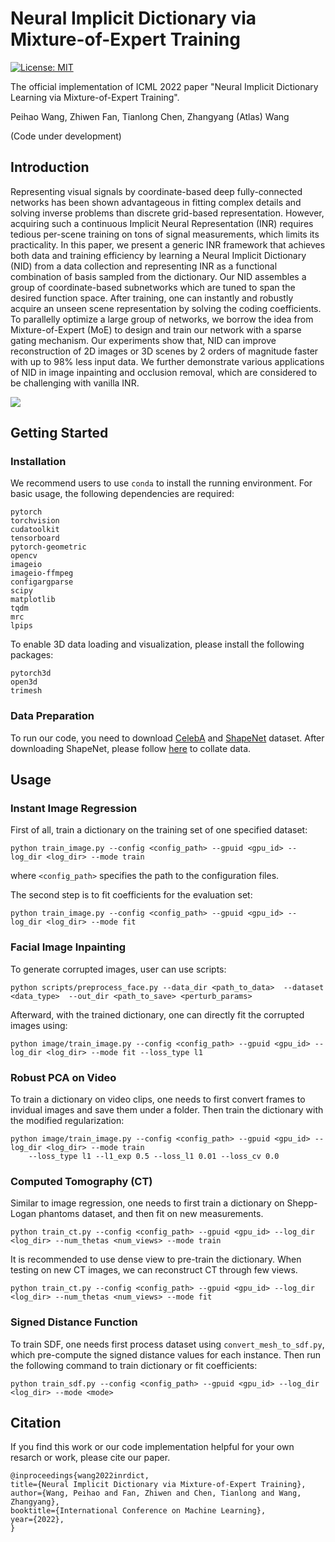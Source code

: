 # Neural Implicit Dictionary via Mixture-of-Expert Training

[![License: MIT](https://img.shields.io/badge/License-MIT-green.svg)](https://opensource.org/licenses/MIT)

The official implementation of ICML 2022 paper "Neural Implicit Dictionary Learning via Mixture-of-Expert Training".

Peihao Wang, Zhiwen Fan, Tianlong Chen, Zhangyang (Atlas) Wang

(Code under development)

## Introduction

Representing visual signals by coordinate-based deep fully-connected networks has been shown advantageous in fitting complex details and solving inverse problems than discrete grid-based representation. However, acquiring such a continuous Implicit Neural Representation (INR) requires tedious per-scene training on tons of signal measurements, which limits its practicality. In this paper, we present a generic INR framework that achieves both data and training efficiency by learning a Neural Implicit Dictionary (NID) from a data collection and representing INR as a functional combination of basis sampled from the dictionary. Our NID assembles a group of coordinate-based subnetworks which are tuned to span the desired function space. After training, one can instantly and robustly acquire an unseen scene representation by solving the coding coefficients. To parallelly optimize a large group of networks, we borrow the idea from Mixture-of-Expert (MoE) to design and train our network with a sparse gating mechanism. Our experiments show that, NID can improve reconstruction of 2D images or 3D scenes by 2 orders of magnitude faster with up to 98% less input data. We further demonstrate various applications of NID in image inpainting and occlusion removal, which are considered to be challenging with vanilla INR.

![](figures/teaser.png)

## Getting Started

### Installation

We recommend users to use `conda` to install the running environment. For basic usage, the following dependencies are required:
```
pytorch
torchvision
cudatoolkit
tensorboard
pytorch-geometric
opencv
imageio
imageio-ffmpeg
configargparse
scipy
matplotlib
tqdm
mrc
lpips
```
To enable 3D data loading and visualization, please install the following packages:
```
pytorch3d
open3d
trimesh
```

### Data Preparation

To run our code, you need to download [CelebA](https://mmlab.ie.cuhk.edu.hk/projects/CelebA.html) and [ShapeNet](https://shapenet.org/) dataset. After downloading ShapeNet, please follow [here](http://3d-r2n2.stanford.edu/) to collate data.

## Usage

### Instant Image Regression

First of all, train a dictionary on the training set of one specified dataset:
```
python train_image.py --config <config_path> --gpuid <gpu_id> --log_dir <log_dir> --mode train
```
where `<config_path>` specifies the path to the configuration files.

The second step is to fit coefficients for the evaluation set:
```
python train_image.py --config <config_path> --gpuid <gpu_id> --log_dir <log_dir> --mode fit
```

### Facial Image Inpainting

To generate corrupted images, user can use scripts:
```
python scripts/preprocess_face.py --data_dir <path_to_data>  --dataset <data_type>  --out_dir <path_to_save> <perturb_params>
```

Afterward, with the trained dictionary, one can directly fit the corrupted images using:
```
python image/train_image.py --config <config_path> --gpuid <gpu_id> --log_dir <log_dir> --mode fit --loss_type l1
```

### Robust PCA on Video

To train a dictionary on video clips, one needs to first convert frames to invidual images and save them under a folder. Then train the dictionary with the modified regularization:
```
python image/train_image.py --config <config_path> --gpuid <gpu_id> --log_dir <log_dir> --mode train
    --loss_type l1 --l1_exp 0.5 --loss_l1 0.01 --loss_cv 0.0
```

### Computed Tomography (CT)

Similar to image regression, one needs to first train a dictionary on Shepp-Logan phantoms dataset, and then fit on new measurements.
```
python train_ct.py --config <config_path> --gpuid <gpu_id> --log_dir <log_dir> --num_thetas <num_views> --mode train
```
It is recommended to use dense view to pre-train the dictionary. When testing on new CT images, we can reconstruct CT through few views.
```
python train_ct.py --config <config_path> --gpuid <gpu_id> --log_dir <log_dir> --num_thetas <num_views> --mode fit
```

### Signed Distance Function

To train SDF, one needs first process dataset using `convert_mesh_to_sdf.py`, which pre-compute the signed distance values for each instance. Then run the following command to train dictionary or fit coefficients:

```
python train_sdf.py --config <config_path> --gpuid <gpu_id> --log_dir <log_dir> --mode <mode>
```

## Citation

If you find this work or our code implementation helpful for your own resarch or work, please cite our paper.
```
@inproceedings{wang2022inrdict,
title={Neural Implicit Dictionary via Mixture-of-Expert Training},
author={Wang, Peihao and Fan, Zhiwen and Chen, Tianlong and Wang, Zhangyang},
booktitle={International Conference on Machine Learning},
year={2022},
}
```
